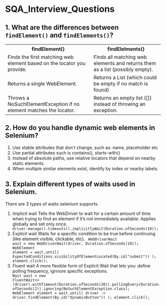 # SQA_Interview_Questions

## 1. What are the differences between `findElement()` and `findElements()`?
<table>
  <tr>
    <th>findElement()</th>
    <th>findElelments()</th>
  </tr>
  <tr>
    <td>Finds the first matching web element based on the locator you provide.</td>
    <td>Finds all matching web elements and returns them as a list (possibly empty).</td>
  </tr>
  <tr>
    <td>Returns a single WebElement.</td>
    <td>Returns a List<WebElement> (which could be empty if no match is found)</td>
  </tr>
  <tr>
    <td>Throws a NoSuchElementException if no element matches the locator.</td>
    <td>Returns an empty list ([]) instead of throwing an exception.</td>
  </tr>
</table>

## 2. How do you handle dynamic web elements in Selenium?
1. Use stable attributes that don't change, such as: name, placeholder etc
2. Use partial attributes such is contains(), starts-with()
3. Instead of absolute paths, use relative locators that depend on nearby static elements.
4. When multiple similar elements exist, identify by index or nearby labels.

## 3. Explain different types of waits used in Selenium.
There are 3 types of waits selenium supports.
1. Implicit wait
    Tells the WebDriver to wait for a certain amount of time when trying to find an element if it’s not immediately available. Applies globally and set only once.
   <code>
   driver.manage().timeouts().implicitlyWait(Duration.ofSeconds(10));
   </code>
3. Explicit wait
   Waits for a specific condition to be true before continuing (like element visible, clickable, etc).
   <code>
   WebDriverWait wait = new WebDriverWait(driver, Duration.ofSeconds(10));
   WebElement element = wait.until(
     ExpectedConditions.visibilityOfElementLocated(By.id("submit"))
   );
   element.click();
   </code>
5. Fluent wait
   A more flexible form of Explicit Wait that lets you: define polling frequency, ignnore specific exceptions.
   <code>
   Wait<WebDriver> wait = new FluentWait<>(driver).withTimeout(Duration.ofSeconds(20)).pollingEvery(Duration.ofSeconds(2)).ignoring(NoSuchElementException.class);
   WebElement element = wait.until(
     driver -> driver.findElement(By.id("dynamicButton"))
   );
   element.click();
   </code>

